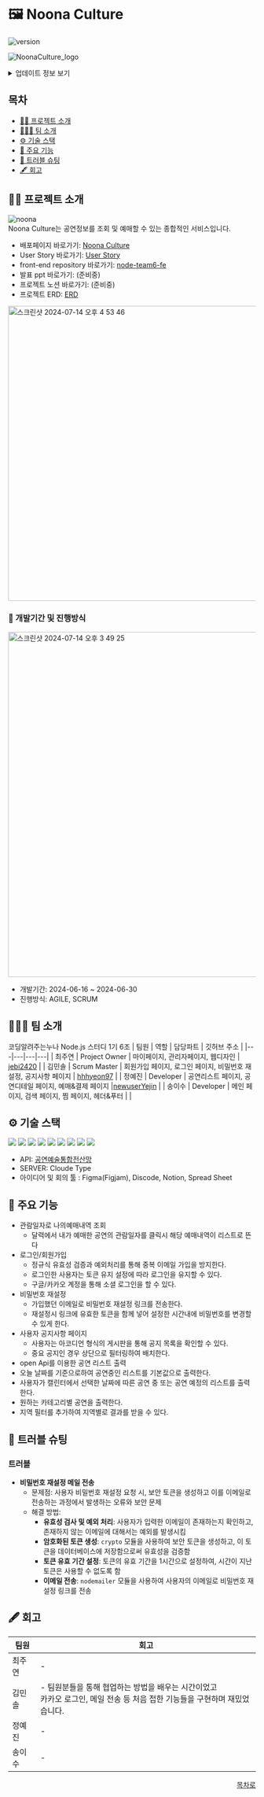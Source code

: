 # 🖼️ Noona Culture  
![version](https://img.shields.io/badge/version-1.0.0-blue)  

![NoonaCulture_logo](https://github.com/user-attachments/assets/9a14c607-6ea2-40f6-bad6-bfbb84087c0f)  

<details>
<summary>업데이트 정보 보기</summary>

- v1.0.0 (2024-06-30): 첫 번째 릴리스

</details>

## 목차

- [👨‍🏫 프로젝트 소개](#-프로젝트-소개)
- [🧑‍🤝‍🧑 팀 소개](#-팀-소개)
- [⚙️ 기술 스택](#-기술-스택)
- [📌 주요 기능](#-주요-기능)
- [🎯 트러블 슈팅](#-트러블-슈팅)
- [🖋 회고](#-회고)


## 👨‍🏫 프로젝트 소개  
![noona](https://github.com/user-attachments/assets/c8235309-fe09-42f1-952f-f56e3337c3a8)  
Noona Culture는 공연정보를 조회 및 예매할 수 있는 종합적인 서비스입니다.  

- 배포페이지 바로가기: [Noona Culture](https://noona-culture.netlify.app/)
- User Story 바로가기: [User Story](https://docs.google.com/spreadsheets/d/1HGgDP4rUhWvZL-eKAirGMlfbq1DQ98yUOebkyV5f2GQ/edit?gid=0#gid=0)
- front-end repository 바로가기: [node-team6-fe](https://github.com/hhhyeon97/node-team6-fe)
- 발표 ppt 바로가기: (준비중)
- 프로젝트 노션 바로가기: (준비중)
- 프로젝트 ERD: [ERD](https://app.diagrams.net/#G1Z4yWPmKpvHqm78CCv1bmOwMLuUIFFN_Q#%7B%22pageId%22%3A%22eOnixxZUXJWLaz6sClB1%22%7D)
<img width="600" alt="스크린샷 2024-07-14 오후 4 53 46" src="https://github.com/user-attachments/assets/a1f3835b-c43a-4247-baa8-5008e629757a">

  
### 📅 개발기간 및 진행방식

<img width="702" alt="스크린샷 2024-07-14 오후 3 49 25" src="https://github.com/user-attachments/assets/e346fff5-7b4a-4d8f-913c-c43e2560d6c9">

- 개발기간: 2024-06-16 ~ 2024-06-30
- 진행방식: AGILE, SCRUM

## 🧑‍🤝‍🧑 팀 소개  
코딩알려주는누나 Node.js 스터디 1기 6조
| 팀원 | 역할 | 담당파트 | 깃허브 주소 |
|---|---|---|---|
| 최주연 | Project Owner | 마이페이지, 관리자페이지, 웹디자인 | [jebi2420](https://github.com/jebi2420?tab=overview&from=2024-01-01&to=2024-01-04) |
| 김민솔 | Scrum Master | 회원가입 페이지, 로그인 페이지, 비밀번호 재설정, 공지사항 페이지  | [hhhyeon97](https://github.com/hhhyeon97) |
| 정예진 | Developer | 공연리스트 페이지, 공연디테일 페이지, 예매&결제 페이지 |[newuserYejin](https://github.com/newuserYejin) |
| 송이수 | Developer | 메인 페이지, 검색 페이지, 찜 페이지, 헤더&푸터 | |

## ⚙️ 기술 스택  
<img src="https://img.shields.io/badge/javascript-F7DF1E?style=for-the-badge&logo=javascript&logoColor=black"> <img src="https://img.shields.io/badge/react-61DAFB?style=for-the-badge&logo=react&logoColor=black">
<img src="https://img.shields.io/badge/node.js-339933?style=for-the-badge&logo=nodedotjs&logoColor=white">
<img src="https://img.shields.io/badge/mongodb-47A248?style=for-the-badge&logo=mongodb&logoColor=white">
<img src="https://img.shields.io/badge/express-000000?style=for-the-badge&logo=express&logoColor=white">
<img src="https://img.shields.io/badge/fontawesome-528DD7?style=for-the-badge&logo=fontawesome&logoColor=white">
<img src="https://img.shields.io/badge/netlify-00C7B7?style=for-the-badge&logo=netlify&logoColor=white">
<img src="https://img.shields.io/badge/bootstrap-7952B3?style=for-the-badge&logo=bootstrap&logoColor=white">
<img src="https://img.shields.io/badge/sass-CC6699?style=for-the-badge&logo=sass&logoColor=white">
- API: [공연예술통합전산망](https://www.kopis.or.kr/por/cs/openapi/openApiInfo.do?menuId=MNU_00074)
- SERVER: Cloude Type
- 아이디어 및 회의 툴 : Figma(Figjam), Discode, Notion, Spread Sheet


## 📌 주요 기능
 - 관람일자로 나의예매내역 조회
   - 달력에서 내가 예매한 공연의 관람일자를 클릭시 해당 예매내역이 리스트로 뜬다
 - 로그인/회원가입
   - 정규식 유효성 검증과 예외처리를 통해 중복 이메일 가입을 방지한다.
   - 로그인한 사용자는 토큰 유지 설정에 따라 로그인을 유지할 수 있다.
   - 구글/카카오 계정을 통해 소셜 로그인을 할 수 있다.
 - 비밀번호 재설정
   - 가입했던 이메일로 비밀번호 재설정 링크를 전송한다.
   - 재설정시 링크에 유효한 토큰을 함께 넣어 설정한 시간내에 비밀번호를 변경할 수 있게 한다.
 - 사용자 공지사항 페이지
   - 사용자는 아코디언 형식의 게시판을 통해 공지 목록을 확인할 수 있다.
   - 중요 공지인 경우 상단으로 필터링하여 배치한다.
 -  open Api를 이용한 공연 리스트 출력
   - 오늘 날짜를 기준으로하여 공연중인 리스트를 기본값으로 출력한다.
   - 사용자가 캘린터에서 선택한 날짜에 따른 공연 중 또는 공연 예정의 리스트를 출력한다.
   - 원하는 카테고리별 공연을 출력한다.
   - 지역 필터를 추가하여 지역별로 결과를 받을 수 있다.
     

## 🎯 트러블 슈팅
### 트러블
- **비밀번호 재설정 메일 전송**
    - 문제점: 사용자 비밀번호 재설정 요청 시, 보안 토큰을 생성하고 이를 이메일로 전송하는 과정에서 발생하는 오류와 보안 문제
    - 해결 방법:
        - **유효성 검사 및 예외 처리**: 사용자가 입력한 이메일이 존재하는지 확인하고, 존재하지 않는 이메일에 대해서는 예외를 발생시킴
        - **암호화된 토큰 생성**: `crypto` 모듈을 사용하여 보안 토큰을 생성하고, 이 토큰을 데이터베이스에 저장함으로써 유효성을 검증함
        - **토큰 유효 기간 설정**: 토큰의 유효 기간을 1시간으로 설정하여, 시간이 지난 토큰은 사용할 수 없도록 함
        - **이메일 전송**: `nodemailer` 모듈을 사용하여 사용자의 이메일로 비밀번호 재설정 링크를 전송


## 🖋 회고
| 팀원 | 회고 |
|---|---| 
| 최주연 | - |
| 김민솔 | - 팀원분들을 통해 협업하는 방법을 배우는 시간이었고 <br/>카카오 로그인, 메일 전송 등 처음 접한 기능들을 구현하며 재밌었습니다.|
| 정예진 | - |
| 송이수 | - |

<div align="right">
  
[목차로](#목차)

</div>
